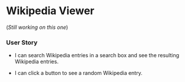 # Wikipedia Viewer
(*Still working on this one*)

### User Story
* I can search Wikipedia entries in a search box and see the resulting Wikipedia entries.

* I can click a button to see a random Wikipedia entry.
